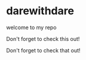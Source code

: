 # darewithdare

welcome to my repo

Don't forget to check this out!

Don't forget to check that out!
